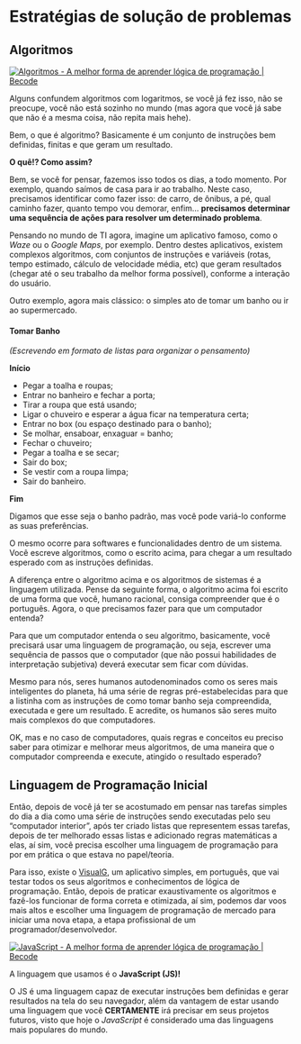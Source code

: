 # Estratégias de solução de problemas

## Algoritmos

[![](https://d2tycqyw09ngo1.cloudfront.net/be-content/uploads/2016/06/08192539/Algoritmos-1.jpg "Algoritmos - A melhor forma de aprender lógica de programação \| Becode")](https://d2tycqyw09ngo1.cloudfront.net/be-content/uploads/2016/06/08192539/Algoritmos-1.jpg)

Alguns confundem algoritmos com logaritmos, se você já fez isso, não se preocupe, você não está sozinho no mundo \(mas agora que você já sabe que não é a mesma coisa, não repita mais hehe\).

Bem, o que é algoritmo? Basicamente é um conjunto de instruções bem definidas, finitas e que geram um resultado.

**O quê!? Como assim?**

Bem, se você for pensar, fazemos isso todos os dias, a todo momento. Por exemplo, quando saímos de casa para ir ao trabalho. Neste caso, precisamos identificar como fazer isso: de carro, de ônibus, a pé, qual caminho fazer, quanto tempo vou demorar, enfim… **precisamos determinar uma sequência de ações para resolver um determinado problema**.

Pensando no mundo de TI agora, imagine um aplicativo famoso, como o _Waze_ ou o _Google Maps_, por exemplo. Dentro destes aplicativos, existem complexos algoritmos, com conjuntos de instruções e variáveis \(rotas, tempo estimado, cálculo de velocidade média, etc\) que geram resultados \(chegar até o seu trabalho da melhor forma possível\), conforme a interação do usuário.

Outro exemplo, agora mais clássico: o simples ato de tomar um banho ou ir ao supermercado.

#### Tomar Banho

_\(Escrevendo em formato de listas para organizar o pensamento\)_

**Início**

* Pegar a toalha e roupas;
* Entrar no banheiro e fechar a porta;
* Tirar a roupa que está usando;
* Ligar o chuveiro e esperar a água ficar na temperatura certa;
* Entrar no box \(ou espaço destinado para o banho\);
* Se molhar, ensaboar, enxaguar = banho;
* Fechar o chuveiro;
* Pegar a toalha e se secar;
* Sair do box;
* Se vestir com a roupa limpa;
* Sair do banheiro.

**Fim**

Digamos que esse seja o banho padrão, mas você pode variá-lo conforme as suas preferências.

O mesmo ocorre para softwares e funcionalidades dentro de um sistema. Você escreve algoritmos, como o escrito acima, para chegar a um resultado esperado com as instruções definidas.

A diferença entre o algoritmo acima e os algoritmos de sistemas é a linguagem utilizada. Pense da seguinte forma, o algoritmo acima foi escrito de uma forma que você, humano racional,  consiga compreender que é o português. Agora, o que precisamos fazer para que um computador entenda?

Para que um computador entenda o seu algoritmo, basicamente, você precisará usar uma linguagem de programação, ou seja, escrever uma sequência de passos que o computador \(que não possui habilidades de interpretação subjetiva\) deverá executar sem ficar com dúvidas.

Mesmo para nós, seres humanos autodenominados como os seres mais inteligentes do planeta, há uma série de regras pré-estabelecidas para que a listinha com as instruções de como tomar banho seja compreendida, executada e gere um resultado. E acredite, os humanos são seres muito mais complexos do que computadores.

OK, mas e no caso de computadores, quais regras e conceitos eu preciso saber para otimizar e melhorar meus algoritmos, de uma maneira que o computador compreenda e execute, atingido o resultado esperado?

## Linguagem de Programação Inicial

Então, depois de você já ter se acostumado em pensar nas tarefas simples do dia a dia como uma série de instruções sendo executadas pelo seu “computador interior”, após ter criado listas que representem essas tarefas, depois de ter melhorado essas listas e adicionado regras matemáticas a elas, aí sim, você precisa escolher uma linguagem de programação para por em prática o que estava no papel/teoria.

Para isso, existe o [VisualG](http://www.apoioinformatica.inf.br/produtos/visualg), um aplicativo simples, em português, que vai testar todos os seus algoritmos e conhecimentos de lógica de programação. Então, depois de praticar exaustivamente os algoritmos e fazê-los funcionar de forma correta e otimizada, aí sim, podemos dar voos mais altos e escolher uma linguagem de programação de mercado para iniciar uma nova etapa, a etapa profissional de um programador/desenvolvedor.

[![](https://d2tycqyw09ngo1.cloudfront.net/be-content/uploads/2016/06/08192542/JavaScript-1.jpg "JavaScript - A melhor forma de aprender lógica de programação \| Becode")](https://d2tycqyw09ngo1.cloudfront.net/be-content/uploads/2016/06/08192542/JavaScript-1.jpg)

A linguagem que usamos é o **JavaScript \(JS\)!**

O JS é uma linguagem capaz de executar instruções bem definidas e gerar resultados na tela do seu navegador, além da vantagem de estar usando uma linguagem que você **CERTAMENTE** irá precisar em seus projetos futuros, visto que hoje o _JavaScript_ é considerado uma das linguagens mais populares do mundo.

